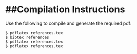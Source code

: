 ##Compilation Instructions
==========================================

Use the following to compile and generate the required pdf:

```
$ pdflatex references.tex
$ bibtex references
$ pdflatex references.tex
$ pdflatex references.tex
```
